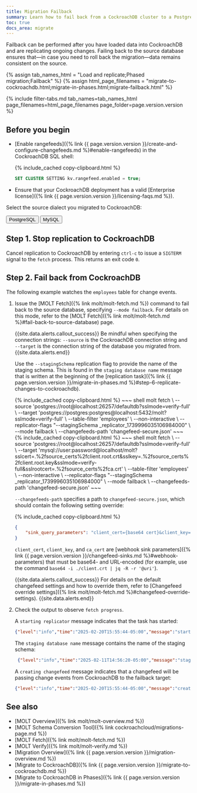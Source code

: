 ```yaml
---
title: Migration Failback
summary: Learn how to fail back from a CockroachDB cluster to a PostgreSQL or MySQL database.
toc: true
docs_area: migrate
---
```


Failback can be performed after you have loaded data into CockroachDB and are replicating ongoing changes. Failing back to the source database ensures that—in case you need to roll back the migration—data remains consistent on the source.

{% assign tab_names_html = "Load and replicate;Phased migration;Failback" %}
{% assign html_page_filenames = "migrate-to-cockroachdb.html;migrate-in-phases.html;migrate-failback.html" %}

{% include filter-tabs.md tab_names=tab_names_html page_filenames=html_page_filenames page_folder=page.version.version %}

## Before you begin

- [Enable rangefeeds]({% link {{ page.version.version }}/create-and-configure-changefeeds.md %}#enable-rangefeeds) in the CockroachDB SQL shell:

    {% include_cached copy-clipboard.html %}
    ~~~ sql
    SET CLUSTER SETTING kv.rangefeed.enabled = true;
    ~~~

- Ensure that your CockroachDB deployment has a valid [Enterprise license]({% link {{ page.version.version }}/licensing-faqs.md %}).

Select the source dialect you migrated to CockroachDB:

<div class="filters filters-big clearfix">
    <button class="filter-button" data-scope="postgres">PostgreSQL</button>
    <button class="filter-button" data-scope="mysql">MySQL</button>
</div>

## Step 1. Stop replication to CockroachDB

Cancel replication to CockroachDB by entering `ctrl-c` to issue a `SIGTERM` signal to the `fetch` process. This returns an exit code `0`.

## Step 2. Fail back from CockroachDB

The following example watches the `employees` table for change events.

1. Issue the [MOLT Fetch]({% link molt/molt-fetch.md %}) command to fail back to the source database, specifying `--mode failback`. For details on this mode, refer to the [MOLT Fetch]({% link molt/molt-fetch.md %}#fail-back-to-source-database) page.

    {{site.data.alerts.callout_success}}
    Be mindful when specifying the connection strings: `--source` is the CockroachDB connection string and `--target` is the connection string of the database you migrated from.
    {{site.data.alerts.end}}

    Use the `--stagingSchema` replication flag to provide the name of the staging schema. This is found in the `staging database name` message that is written at the beginning of the [replication task]({% link {{ page.version.version }}/migrate-in-phases.md %}#step-6-replicate-changes-to-cockroachdb).

    <section class="filter-content" markdown="1" data-scope="postgres">
    {% include_cached copy-clipboard.html %}
    ~~~ shell
    molt fetch \
    --source 'postgres://root@localhost:26257/defaultdb?sslmode=verify-full' \
    --target 'postgres://postgres:postgres@localhost:5432/molt?sslmode=verify-full' \
    --table-filter 'employees' \
    --non-interactive \
    --replicator-flags "--stagingSchema _replicator_1739996035106984000" \
    --mode failback \
    --changefeeds-path 'changefeed-secure.json'
    ~~~
    </section>

    <section class="filter-content" markdown="1" data-scope="mysql">
    {% include_cached copy-clipboard.html %}
    ~~~ shell
    molt fetch \
    --source 'postgres://root@localhost:26257/defaultdb?sslmode=verify-full' \
    --target 'mysql://user:password@localhost/molt?sslcert=.%2fsource_certs%2fclient.root.crt&sslkey=.%2fsource_certs%2fclient.root.key&sslmode=verify-full&sslrootcert=.%2fsource_certs%2fca.crt' \
    --table-filter 'employees' \
    --non-interactive \
    --replicator-flags "--stagingSchema _replicator_1739996035106984000" \
    --mode failback \
    --changefeeds-path 'changefeed-secure.json'
    ~~~
    </section>

    `--changefeeds-path` specifies a path to `changefeed-secure.json`, which should contain the following setting override:

    {% include_cached copy-clipboard.html %}
    ~~~ json
    {
        "sink_query_parameters": "client_cert={base64 cert}&client_key={base64 key}&ca_cert={base64 CA cert}"
    }
    ~~~

    `client_cert`, `client_key`, and `ca_cert` are [webhook sink parameters]({% link {{ page.version.version }}/changefeed-sinks.md %}#webhook-parameters) that must be base64- and URL-encoded (for example, use the command `base64 -i ./client.crt | jq -R -r '@uri'`).

    {{site.data.alerts.callout_success}}
    For details on the default changefeed settings and how to override them, refer to [Changefeed override settings]({% link molt/molt-fetch.md %}#changefeed-override-settings).
    {{site.data.alerts.end}}

1. Check the output to observe `fetch progress`.

    A `starting replicator` message indicates that the task has started:

    ~~~ json
    {"level":"info","time":"2025-02-20T15:55:44-05:00","message":"starting replicator"}
    ~~~

    The `staging database name` message contains the name of the staging schema:

    ~~~ json
     {"level":"info","time":"2025-02-11T14:56:20-05:00","message":"staging database name: _replicator_1739303283084207000"}
    ~~~

    A `creating changefeed` message indicates that a changefeed will be passing change events from CockroachDB to the failback target:

    ~~~ json
    {"level":"info","time":"2025-02-20T15:55:44-05:00","message":"creating changefeed on the source CRDB database"}
    ~~~

## See also

- [MOLT Overview]({% link molt/molt-overview.md %})
- [MOLT Schema Conversion Tool]({% link cockroachcloud/migrations-page.md %})
- [MOLT Fetch]({% link molt/molt-fetch.md %})
- [MOLT Verify]({% link molt/molt-verify.md %})
- [Migration Overview]({% link {{ page.version.version }}/migration-overview.md %})
- [Migrate to CockroachDB]({% link {{ page.version.version }}/migrate-to-cockroachdb.md %})
- [Migrate to CockroachDB in Phases]({% link {{ page.version.version }}/migrate-in-phases.md %})